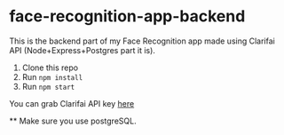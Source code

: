 # face-recognition-app-backend
This is the backend part of my Face Recognition app made using Clarifai API (Node+Express+Postgres part it is).

1. Clone this repo
2. Run `npm install`
3. Run `npm start`

You can grab Clarifai API key [here](https://www.clarifai.com/)

** Make sure you use postgreSQL.

